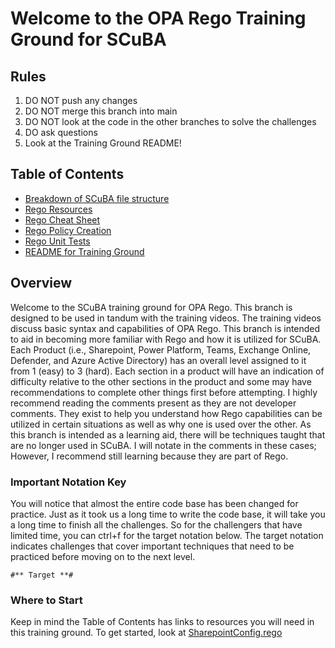 # Welcome to the OPA Rego Training Ground for SCuBA <!-- omit in toc -->

## Rules

1) DO NOT push any changes
2) DO NOT merge this branch into main
3) DO NOT look at the code in the other branches to solve the challenges
4) DO ask questions
5) Look at the Training Ground README!

## Table of Contents

- [Breakdown of SCuBA file structure](docs/training/structure.md)
- [Rego Resources](docs/training/resources.md)
- [Rego Cheat Sheet](docs/training/cheatsheet.md)
- [Rego Policy Creation](docs/training//rego_rules.md)
- [Rego Unit Tests](docs/training/unit_test.md)
- [README for Training Ground](docs/training/training_ground.md)

## Overview

Welcome to the SCuBA training ground for OPA Rego. This branch is designed to be used in tandum with the training videos. The training videos discuss basic syntax and capabilities of OPA Rego. This branch is intended to aid in becoming more familiar with Rego and how it is utilized for SCuBA. Each Product (i.e., Sharepoint, Power Platform, Teams, Exchange Online, Defender, and Azure Active Directory) has an overall level assigned to it from 1 (easy) to 3 (hard). Each section in a product will have an indication of difficulty relative to the other sections in the product and some may have recommendations to complete other things first before attempting. I highly recommend reading the comments present as they are not developer comments. They exist to help you understand how Rego capabilities can be utilized in certain situations as well as why one is used over the other. As this branch is intended as a learning aid, there will be techniques taught that are no longer used in SCuBA. I will notate in the comments in these cases; However, I recommend still learning because they are part of Rego.

### Important Notation Key

You will notice that almost the entire code base has been changed for practice. Just as it took us a long time to write the code base, it will take you
a long time to finish all the challenges. So for the challengers that have limited time, you can ctrl+f for the target notation below. The target notation indicates challenges that cover important techniques that need to be practiced before moving on to the next level.

```Rego
#** Target **#
```

### Where to Start

Keep in mind the Table of Contents has links to resources you will need in this training ground. To get started, look at [SharepointConfig.rego](PowerShell\ScubaGear\Rego\SharepointConfig.rego)
